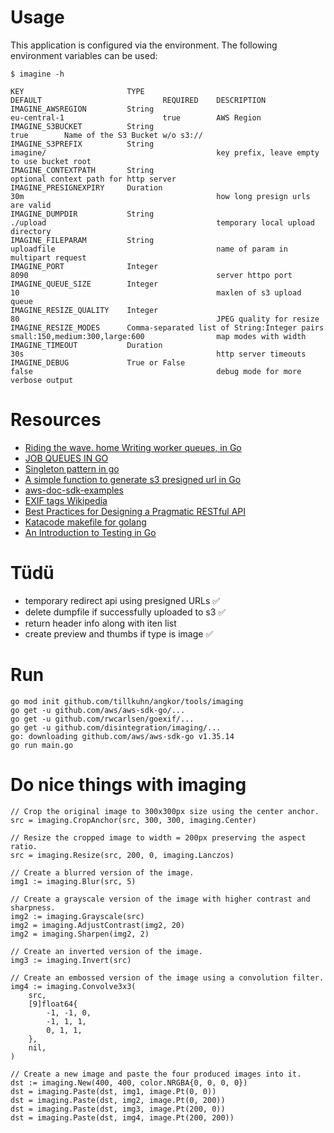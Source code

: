 # Usage

This application is configured via the environment. The following environment
variables can be used:

```
$ imagine -h

KEY                       TYPE                                            DEFAULT                           REQUIRED    DESCRIPTION
IMAGINE_AWSREGION         String                                          eu-central-1                      true        AWS Region
IMAGINE_S3BUCKET          String                                                                            true        Name of the S3 Bucket w/o s3://
IMAGINE_S3PREFIX          String                                          imagine/                                      key prefix, leave empty to use bucket root
IMAGINE_CONTEXTPATH       String                                                                                        optional context path for http server
IMAGINE_PRESIGNEXPIRY     Duration                                        30m                                           how long presign urls are valid
IMAGINE_DUMPDIR           String                                          ./upload                                      temporary local upload directory
IMAGINE_FILEPARAM         String                                          uploadfile                                    name of param in multipart request
IMAGINE_PORT              Integer                                         8090                                          server httpo port
IMAGINE_QUEUE_SIZE        Integer                                         10                                            maxlen of s3 upload queue
IMAGINE_RESIZE_QUALITY    Integer                                         80                                            JPEG quality for resize
IMAGINE_RESIZE_MODES      Comma-separated list of String:Integer pairs    small:150,medium:300,large:600                map modes with width
IMAGINE_TIMEOUT           Duration                                        30s                                           http server timeouts
IMAGINE_DEBUG             True or False                                   false                                         debug mode for more verbose output
```

# Resources

* [Riding the wave. home Writing worker queues, in Go](https://nesv.github.io/golang/2014/02/25/worker-queues-in-go.html)
* [JOB QUEUES IN GO](https://www.opsdash.com/blog/job-queues-in-go.html)
* [Singleton pattern in go](http://marcio.io/2015/07/singleton-pattern-in-go/)
* [A simple function to generate s3 presigned url in Go](https://gist.github.com/wingkwong/a7a33fee0b640997991753d9f06ff120)
* [aws-doc-sdk-examples](https://github.com/awsdocs/aws-doc-sdk-examples/tree/master/go/example_code/s3)
* [EXIF tags Wikipedia](https://de.wikipedia.org/wiki/Exchangeable_Image_File_Format)
* [Best Practices for Designing a Pragmatic RESTful API](https://www.vinaysahni.com/best-practices-for-a-pragmatic-restful-api)
* [Katacode makefile for golang](https://github.com/katacoda/golang-http-server/blob/master/Makefile)
* [An Introduction to Testing in Go](https://tutorialedge.net/golang/intro-testing-in-go/)

# Tüdü

* temporary redirect api using presigned URLs ✅
* delete dumpfile if successfully uploaded to s3 ✅
* return header info along with iten list
* create preview and thumbs if type is image ✅

# Run
```
go mod init github.com/tillkuhn/angkor/tools/imaging
go get -u github.com/aws/aws-sdk-go/...
go get -u github.com/rwcarlsen/goexif/...
go get -u github.com/disintegration/imaging/... 
go: downloading github.com/aws/aws-sdk-go v1.35.14
go run main.go
```

# Do nice things with imaging
```
// Crop the original image to 300x300px size using the center anchor.
src = imaging.CropAnchor(src, 300, 300, imaging.Center)

// Resize the cropped image to width = 200px preserving the aspect ratio.
src = imaging.Resize(src, 200, 0, imaging.Lanczos)

// Create a blurred version of the image.
img1 := imaging.Blur(src, 5)

// Create a grayscale version of the image with higher contrast and sharpness.
img2 := imaging.Grayscale(src)
img2 = imaging.AdjustContrast(img2, 20)
img2 = imaging.Sharpen(img2, 2)

// Create an inverted version of the image.
img3 := imaging.Invert(src)

// Create an embossed version of the image using a convolution filter.
img4 := imaging.Convolve3x3(
    src,
    [9]float64{
        -1, -1, 0,
        -1, 1, 1,
        0, 1, 1,
    },
    nil,
)

// Create a new image and paste the four produced images into it.
dst := imaging.New(400, 400, color.NRGBA{0, 0, 0, 0})
dst = imaging.Paste(dst, img1, image.Pt(0, 0))
dst = imaging.Paste(dst, img2, image.Pt(0, 200))
dst = imaging.Paste(dst, img3, image.Pt(200, 0))
dst = imaging.Paste(dst, img4, image.Pt(200, 200))
	
```



